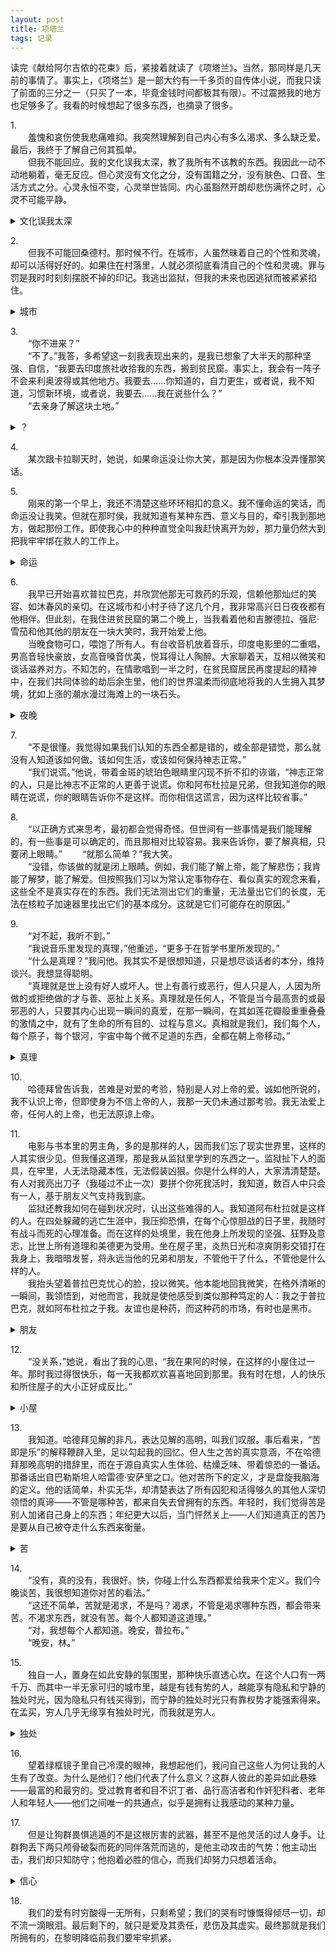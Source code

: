 ```yaml
---
layout: post
title: 项塔兰
tags: 记录
---
```


读完《献给阿尔吉侬的花束》后，紧接着就读了《项塔兰》。当然，那同样是几天前的事情了。事实上，《项塔兰》是一部大约有一千多页的自传体小说，而我只读了前面的三分之一（只买了一本，毕竟金钱时间都极其有限）。不过震撼我的地方也足够多了。我看的时候想起了很多东西，也摘录了很多。

1.<br/>
&emsp;&emsp;羞愧和哀伤使我悲痛难抑。我突然理解到自己内心有多么渴求、多么缺乏爱。最后，我终于了解自己何其孤单。<br/>
&emsp;&emsp;但我不能回应。我的文化误我太深，教了我所有不该教的东西。我因此一动不动地躺着，毫无反应。但心灵没有文化之分，没有国籍之分，没有肤色、口音、生活方式之分。心灵永恒不变，心灵举世皆同。内心虽豁然开朗却悲伤满怀之时，心灵不可能平静。

<details><summary>文化误我太深</summary>
<p>

  **我有时候在想，我从前所受的教育是否是一团错误？因为过去接受的价值观在一点一点地崩塌，我变得怀疑一切。**

</p>
</details>

2.<br/>
&emsp;&emsp;但我不可能回桑德村。那时候不行。在城市，人虽然昧着自己的个性和灵魂，却可以活得好好的。如果住在村落里，人就必须彻底看清自己的个性和灵魂。罪与罚是我时时刻刻摆脱不掉的印记。我逃出监狱，但我的未来也因逃狱而被紧紧掐住。

<details><summary>城市</summary>
<p>

  **我想到了城市与农村的一些事情。城市的崛起为我们带来了一些东西：科技、便利；也让我们失去了一些东西，甚至是最宝贵的东西。**

</p>
</details>

3.<br/>
&emsp;&emsp;“你不进来？”<br/>
&emsp;&emsp;“不了。”我答，多希望这一刻我表现出来的，是我已想象了大半天的那种坚强、自信，“我要去印度旅社收拾我的东西，搬到贫民窟。事实上，我会有一阵子不会来利奥波得或其他地方。我要去......你知道的，自力更生，或者说，我不知道，习惯新环境，或者说，我要去......我在说些什么？”<br/>
&emsp;&emsp;“去亲身了解这块土地。”

<details><summary>？</summary>
<p>

  **我常常这么说话，一些莫名其妙的东西。我不知道为什么，也许我想掩饰一些什么。**

</p>
</details>

4.<br/>
&emsp;&emsp;某次跟卡拉聊天时，她说，如果命运没让你大笑，那是因为你根本没弄懂那笑话。

5.<br/>
&emsp;&emsp;刚来的第一个早上，我还不清楚这些环环相扣的意义。我不懂命运的笑话，而命运没让我笑。但就在那时侯，我就知道有某种东西、意义与目的，牵引我到那地方，做起那份工作。即使我心中的种种直觉全叫我赶快离开为妙，那力量仍然大到把我牢牢绑在救人的工作上。

<details><summary>命运</summary>
<p>

  **有时候，我不得不相信命运，一切东西都有种命中注定的意味。然而，一切真的都是命中注定的吗？**

</p>
</details>

6.<br/>
&emsp;&emsp;我早已开始喜欢普拉巴克，并欣赏他那无可救药的乐观，信赖他那灿烂的笑容、如沐春风的亲切。在这城市和小村子待了这几个月，我非常高兴日日夜夜都有他相伴。但此刻，在我住进贫民窟的第二个晚上，当我看着他和吉滕德拉、强尼·雪茄和他其他的朋友在一块大笑时，我开始爱上他。<br/>
&emsp;&emsp;当晚食物可口，喂饱了所有人。有台收音机放着音乐，印度电影里的二重唱，男高音轻快豪放，女高音嗓音优美，悦耳得让人陶醉。大家聊着天，互相以微笑和谈话滋养对方。不知怎的，在情歌唱到一半之时，在贫民窟居民再度提起的精神中，在我们共同体验的劫后余生里，他们的世界温柔而彻底地将我的人生拥入其梦境，犹如上涨的潮水漫过海滩上的一块石头。

<details><summary>夜晚</summary>
<p>

  **我想起了那个夜晚，我望着校外璀璨灯火的那个夜晚，我和舍友相视一笑的那个夜晚。**

</p>
</details>

7.<br/>
&emsp;&emsp;“不是很懂。我觉得如果我们认知的东西全都是错的，或全部是错觉，那么就没有人知道该如何做。该如何生活，或该如何保持神志正常。”<br/>
&emsp;&emsp;“我们说谎。”他说，带着金斑的琥珀色眼睛里闪现不折不扣的诙谐，“神志正常的人，只是比神志不正常的人更善于说谎。你和阿布杜拉是兄弟，但我知道你的眼睛在说谎，你的眼睛告诉你不是这样。而你相信这谎言，因为这样比较省事。”

8.<br/>
&emsp;&emsp;“以正确方式来思考，最初都会觉得奇怪。但世间有一些事情是我们能理解的，有一些事是可以确定的，而且那相对比较容易。我来告诉你，要了解真相，只要闭上眼睛。”
&emsp;&emsp;“就那么简单？”我大笑。<br/>
&emsp;&emsp;“没错，你该做的就是闭上眼睛。例如，我们能了解上帝，能了解悲伤；我肯能了解梦，能了解爱。但按照我们习以为常认定事物存在、看似真实的观念来看，这些全不是真实存在的东西。我们无法测出它们的重量，无法量出它们的长度，无法在核粒子加速器里找出它们的基本成分。这就是它们可能存在的原因。”

9.<br/>
&emsp;&emsp;“对不起，我听不到。”<br/>
&emsp;&emsp;“我说音乐里发现的真理，”他重述，“更多于在哲学书里所发现的。”<br/>
&emsp;&emsp;“什么是真理？”我问他。我其实不是很想知道，只是想尽谈话者的本分，维持谈兴。我想显得聪明。<br/>
&emsp;&emsp;“真理就是世上没有好人或坏人。世上有善行或恶行，但人只是人，人因为所做的或拒绝做的才与善、恶扯上关系。真理就是任何人，不管是当今最高贵的或最邪恶的人，只要其内心出现一瞬间的真爱，在那一瞬间，在其如莲花瓣般重重叠叠的激情之中，就有了生命的所有目的、过程与意义。真相就是我们，我们每个人，每个原子，每个银河，宇宙中每个微不足道的东西，全都在朝上帝移动。”

<details><summary>真理</summary>
<p>

  **什么是真理？我想，最普遍的真理应该是一种爱。爱是生命，是推动一切运转的力量。**

</p>
</details>

10.<br/>
&emsp;&emsp;哈德拜曾告诉我，苦难是对爱的考验，特别是人对上帝的爱。诚如他所说的，我不认识上帝，但即使身为不信上帝的人，我那一天仍未通过那考验。我无法爱上帝，任何人的上帝，也无法原谅上帝。

11.<br/>
&emsp;&emsp;电影与书本里的男主角，多的是那样的人，因而我们忘了现实世界里，这样的人其实很少见。但我懂这道理，那是我从监狱里学到的东西之一。监狱扯下人的面具，在牢里，人无法隐藏本性，无法假装凶狠。你是什么样的人，大家清清楚楚。有人对我亮出刀子（我碰过不止一次）要拼个你死我活时，我知道，数百人中只会有一人，基于朋友义气支持我到底。<br/>
&emsp;&emsp;监狱还教我如何在碰到状况时，认出这些难得的人。我知道阿布杜拉就是这样的人。在四处躲藏的逃亡生涯中，我压抑恐惧，在每个心惊胆战的日子里，我随时有战斗而死的心理准备。而在这样的处境里，我在他身上所发现的坚强、狂野及意志，比世上所有道理和美德更为受用。坐在屋子里，炎热日光和凉爽阴影交错打在我身上，我暗暗发誓，将永远当他的兄弟和朋友，不管他干了什么，不管他是什么样的人。<br/>
&emsp;&emsp;我抬头望着普拉巴克忧心的脸，投以微笑。他本能地回我微笑，在格外清晰的一瞬间，我领悟到，对他而言，我就是使他感受到类似那种笃定的人：我之于普拉巴克，就如阿布杜拉之于我。友谊也是种药，而这种药的市场，有时也是黑市。

<details><summary>朋友</summary>
<p>

  **我好像没有什么朋友。不过，我知道，这里所描述的朋友是我梦寐以求的一种。我希望有人能够对我有类似的影响，我毕竟是一个内心软弱的人。但是我没有，我身边没有这样的人。不过，能读到这样的故事也算是一种不错的体验。**

</p>
</details>

12.<br/>
&emsp;&emsp;“没关系，”她说，看出了我的心思，“我在果阿的时候，在这样的小屋住过一年。那时我过得很快乐，每一天我都欢欢喜喜地回到那里。我有时在想，人的快乐和所住屋子的大小正好成反比。”

<details><summary>小屋</summary>
<p>

  **或许卡拉说的是对的，不是吗？我已经能想象到那种快乐了。我记起在学校那极其狭窄的宿舍里，看着自己排列得密密麻麻而整齐有序的东西时的快乐。还有友善的舍友，还有那来之不易的一块小小桌面——我喜欢那种感觉。**

</p>
</details>

13.<br/>
&emsp;&emsp;我知道。哈德拜见解的非凡，表达见解的高明，叫我们叹服。事后看来，“苦即是乐”的解释鞭辟入里，足以勾起我的回忆。但人生之苦的真实意涵，不在哈德拜那晚高明的措辞里，而在于源自真实人生体验、枯燥乏味、带着惊恐的一番话。那番话出自巴勒斯坦人哈雷德·安萨里之口。他对苦所下的定义，才是盘旋我脑海的定义。他的话简单，朴实无华，却清楚表达了所有囚犯和活得够久的其他人深切领悟的真谛——不管是哪种苦，都来自失去曾拥有的东西。年轻时，我们觉得苦是别人加诸自己身上的东西；年纪更大以后，当门怦然关上——人们知道真正的苦乃是要从自己被夺走什么东西来衡量。

<details><summary>苦</summary>
<p>

  **在某种程度上，我应该是要赞同这个观点的。为什么我从前活在那样一种难以言说的痛苦之中？我想，因为我失去了一切——不切实际的幻想中的一切。事实上，我原本就一无所有。认识到这一点之后，一切事情就开始变得豁然开朗。**

</p>
</details>

14.<br/>
&emsp;&emsp;“没有，真的没有，我很好。快，你碰上什么东西都爱给我来个定义。我们今晚谈苦，我很想知道你对苦的看法。”<br/>
&emsp;&emsp;“这还不简单，苦就是渴求，不是吗？渴求，不管是渴求哪种东西，都会带来苦。不渴求东西，就没有苦。每个人都知道这道理。”<br/>
&emsp;&emsp;“对，我想每个人都知道。晚安，普拉布。”<br/>
&emsp;&emsp;“晚安，林。”

15.<br/>
&emsp;&emsp;独自一人，置身在如此安静的氛围里，那种快乐直透心坎。在这个人口有一两千万、而其中一半无家可归的城市里，越是有钱有势的人，越能享有隐私和宁静的独处时光，因为隐私只有钱买得到，而宁静的独处时光只有靠权势才能强索得来。在孟买，穷人几乎无缘享有独处时光，而我就是穷人。

<details><summary>独处</summary>
<p>

  **也许我应该庆幸？我能够拥有一段不算太短的独处时光，然而我并没有金钱与权势。应当珍惜这种的快乐！**

</p>
</details>

16.<br/>
&emsp;&emsp;望着绿框镜子里自己冷漠的眼神，我想起他们，我问自己这些人为何让我的人生有了改变。为什么是他们？他们代表了什么意义？这群人彼此的差异如此悬殊——最富的和最穷的。受过教育者和目不识丁者、品行高洁者和作奸犯科者、老年人和年轻人——他们之间唯一的共通点，似乎是拥有让我感动的某种力量。

17.<br/>
&emsp;&emsp;但是让狗群畏惧逃遁的不是这根厉害的武器，甚至不是他灵活的过人身手。让群狗丢下两只颅骨破裂而死的同伴落荒而逃的，是他主动攻击的气势：他主动出击，我们却只知防守；他抱着必胜的信心，而我们却努力只想着活命。

<details><summary>信心</summary>
<p>

  **这是我所缺乏的东西。我对自己没有信心，必胜的信心。这种只知防守的怯懦确实让我感到恶心，我有时候很厌恶自己的这一点。**

</p>
</details>

18.<br/>
&emsp;&emsp;我们的爱有时穷酸得一无所有，只剩希望；我们的哭有时慷慨得倾尽一切，却不流一滴眼泪。最后剩下的，就只是爱及其责任，悲伤及其虚实。最终那就是我们所拥有的，在黎明降临前我们要牢牢抓紧。
